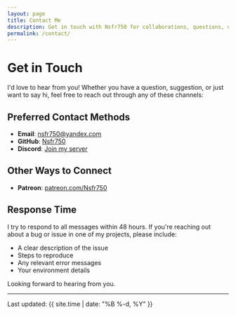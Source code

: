 ```yaml
---
layout: page
title: Contact Me
description: Get in touch with Nsfr750 for collaborations, questions, or just to say hello
permalink: /contact/
---
```


# Get in Touch

I'd love to hear from you! Whether you have a question, suggestion, or just want to say hi, feel free to reach out through any of these channels:

## Preferred Contact Methods

- **Email**: [nsfr750@yandex.com](mailto:nsfr750@yandex.com)
- **GitHub**: [Nsfr750](https://github.com/Nsfr750)
- **Discord**: [Join my server](https://discord.gg/ryqNeuRYjD)

## Other Ways to Connect

- **Patreon**: [patreon.com/Nsfr750](https://www.patreon.com/Nsfr750)

## Response Time

I try to respond to all messages within 48 hours. If you're reaching out about a bug or issue in one of my projects, please include:

- A clear description of the issue
- Steps to reproduce
- Any relevant error messages
- Your environment details

Looking forward to hearing from you.

---

Last updated: {{ site.time | date: "%B %-d, %Y" }}
